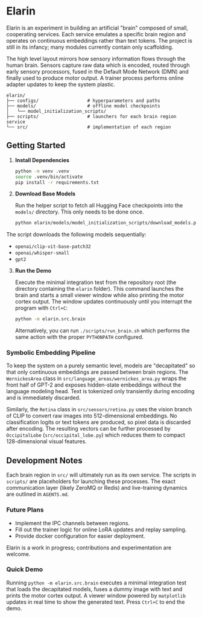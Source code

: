 # Elarin

Elarin is an experiment in building an artificial "brain" composed of small,
cooperating services. Each service emulates a specific brain region and operates
on continuous embeddings rather than text tokens. The project is still in its
infancy; many modules currently contain only scaffolding.

The high level layout mirrors how sensory information flows through the human
brain. Sensors capture raw data which is encoded, routed through early sensory
processors, fused in the Default Mode Network (DMN) and finally used to produce
motor output. A trainer process performs online adapter updates to keep the
system plastic.

```
elarin/
├── configs/                  # hyperparameters and paths
├── models/                   # offline model checkpoints
│   └── model_initialization_scripts/
├── scripts/                  # launchers for each brain region service
└── src/                      # implementation of each region
```

## Getting Started

1. **Install Dependencies**

   ```bash
   python -m venv .venv
   source .venv/bin/activate
   pip install -r requirements.txt
   ```

2. **Download Base Models**

   Run the helper script to fetch all Hugging Face checkpoints into the
   `models/` directory. This only needs to be done once.

   ```bash
   python elarin/models/model_initialization_scripts/download_models.py
   ```

The script downloads the following models sequentially:

   - `openai/clip-vit-base-patch32`
   - `openai/whisper-small`
   - `gpt2`

3. **Run the Demo**

   Execute the minimal integration test from the repository root (the
   directory containing the ``elarin`` folder). This command launches
   the brain and starts a small viewer window while also printing the
   motor cortex output.  The window updates continuously until you
   interrupt the program with ``Ctrl+C``:

   ```bash
   python -m elarin.src.brain
   ```

   Alternatively, you can run `./scripts/run_brain.sh` which performs the
   same action with the proper `PYTHONPATH` configured.

### Symbolic Embedding Pipeline

To keep the system on a purely semantic level, models are "decapitated"
so that only continuous embeddings are passed between brain regions. The
`WernickesArea` class in `src/language_areas/wernickes_area.py` wraps the
front half of GPT-2 and exposes hidden-state embeddings without the
language modeling head. Text is tokenized only transiently during
encoding and is immediately discarded.

Similarly, the `Retina` class in `src/sensors/retina.py` uses the vision
branch of CLIP to convert raw images into 512-dimensional embeddings. No
classification logits or text tokens are produced, so pixel data is
discarded after encoding. The resulting vectors can be further processed
by `OccipitalLobe` (`src/occipital_lobe.py`) which reduces them to
compact 128-dimensional visual features.

## Development Notes

Each brain region in `src/` will ultimately run as its own service. The scripts
in `scripts/` are placeholders for launching these processes. The exact
communication layer (likely ZeroMQ or Redis) and live-training dynamics are
outlined in `AGENTS.md`.

### Future Plans

- Implement the IPC channels between regions.
- Fill out the trainer logic for online LoRA updates and replay sampling.
- Provide docker configuration for easier deployment.

Elarin is a work in progress; contributions and experimentation are welcome.

### Quick Demo

Running ``python -m elarin.src.brain`` executes a minimal integration
test that loads the decapitated models, fuses a dummy image with text and
prints the motor cortex output. A viewer window powered by ``matplotlib``
updates in real time to show the generated text. Press ``Ctrl+C`` to end the
demo.
